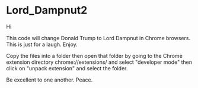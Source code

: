 # Lord_Dampnut2

Hi

This code will change Donald Trump to Lord Dampnut in Chrome browsers. This is just for a laugh. Enjoy.

Copy the files into a folder then open that folder by going to the Chrome extension directory chrome://extensions/ and select "developer mode" then click on "unpack extension" and select the folder.

Be excellent to one another. Peace.
